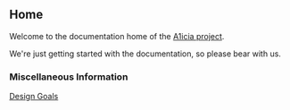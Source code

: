 
## Home

Welcome to the documentation home of the [A1icia project](https://github.com/markhull/A1icia).

We're just getting started with the documentation, so please bear with us.

### Miscellaneous Information

[Design Goals](designgoals.md)
